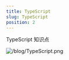 ```yaml
---
title: TypeScript
slug: TypeScript
position: 2
---
```

TypeScript 知识点

![/blog/TypeScript.png](/blog/TypeScript.png)


